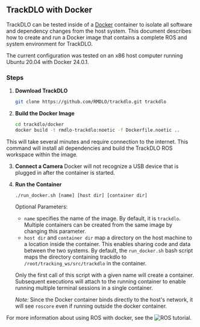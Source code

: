 ## TrackDLO with Docker

TrackDLO can be tested inside of a [Docker](https://www.docker.com/) container to isolate all software and dependency changes from the host system. This document describes how to create and run a Docker image that contains a complete ROS and system environment for TrackDLO.

The current configuration was tested on an x86 host computer running Ubuntu 20.04 with Docker 24.0.1.

### Steps

1. **Download TrackDLO**
   ```bash
   git clone https://github.com/RMDLO/trackdlo.git trackdlo
   ```

2. **Build the Docker Image**
   ```bash
   cd trackdlo/docker
   docker build -t rmdlo-trackdlo:noetic -f Dockerfile.noetic ..
   ```

This will take several minutes and require connection to the internet. This command will install all dependencies and build the TrackDLO ROS workspace within the image.

3. **Connect a Camera**
   Docker will not recognize a USB device that is plugged in after the container is started.

4. **Run the Container**
   ```
   ./run_docker.sh [name] [host dir] [container dir]
   ```
   Optional Parameters:
   - `name` specifies the name of the image. By default, it is `trackdlo`. Multiple containers can be created from the same image by changing this parameter.
   - `host dir` and `container dir` map a directory on the host machine to a location inside the container. This enables sharing code and data between the two systems. By default, the `run_docker.sh` bash script maps the directory containing trackdlo to `/root/tracking_ws/src/trackdlo` in the container.

    Only the first call of this script with a given name will create a container. Subsequent executions will attach to the running container to enable running multiple terminal sessions in a single container.

   *Note:* Since the Docker container binds directly to the host's network, it will see `roscore` even if running outside the docker container.

For more information about using ROS with docker, see the ![ROS tutorial](http://wiki.ros.org/docker/Tutorials/Docker).